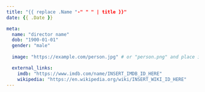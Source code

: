 ```yaml
---
title: "{{ replace .Name "-" " " | title }}"
date: {{ .Date }}

meta:
  name: "director name"
  dob: "1900-01-01"
  gender: "male"
 
  image: "https://example.com/person.jpg" # or "person.png" and place it in assets/images/people

  external_links:
    imdb: "https://www.imdb.com/name/INSERT_IMDB_ID_HERE"
    wikipedia: "https://en.wikipedia.org/wiki/INSERT_WIKI_ID_HERE"
---
```

